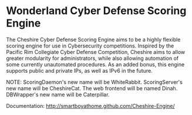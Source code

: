 Wonderland Cyber Defense Scoring Engine
===============

The Cheshire Cyber Defense Scoring Engine aims to be a highly flexible scoring
engine for use in Cybersecurity competitions. Inspired by the Pacific Rim
Collegiate Cyber Defense Competition, Cheshire aims to allow greater modularity
for administrators, while also allowing automation of some currently
unautomated procedures. As an added bonus, this engine supports public and
private IPs, as well as IPv6 in the future.

NOTE:
ScoringDaemon's new name will be WhiteRabbit.
ScoringServer's new name will be CheshireCat.
The web frontend will be named Dinah.
DBWrapper's new name will be Caterpillar.

Documentation: http://smartboyathome.github.com/Cheshire-Engine/
